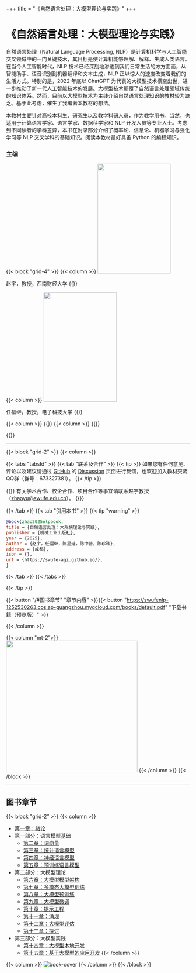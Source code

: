 +++
title = "《自然语言处理：大模型理论与实践》"
+++

# 《自然语言处理：大模型理论与实践》

自然语言处理（Natural Language Processing, NLP）是计算机科学与人工智能交叉领域中的一门关键技术，其目标是使计算机能够理解、解释、生成人类语言。在当今人工智能时代，NLP 技术已经深刻地渗透到我们日常生活的方方面面，从智能助手、语音识别到机器翻译和文本生成，NLP 正以惊人的速度改变着我们的生活方式。特别的是，2022 年底以 ChatGPT 为代表的大模型技术横空出世，进一步推动了新一代人工智能技术的发展。大模型技术颠覆了自然语言处理领域传统的知识体系。然而，目前以大模型技术为主线介绍自然语言处理知识的教材较为缺乏。基于此考虑，催生了我编著本教材的想法。

本教材主要针对高校本科生、研究生以及教学科研人员，作为教学用书。当然，也适用于计算语言学家、语言学家、数据科学家和 NLP 开发人员等专业人士。考虑到不同读者的学科差异，本书在附录部分介绍了概率论、信息论、机器学习与强化学习等 NLP 交叉学科的基础知识。阅读本教材最好具备 Python 的编程知识。

### 主编

{{< block "grid-4" >}}
{{< column >}}
<img src="/images/zhao.jpg" width="200" height="300"/>

赵宇，教授，西南财经大学
{{</column>}}

{{< column >}}
<img src="/images/ren.png" width="200" height="300" />

任福继，教授，电子科技大学
{{</column>}}

{{< column >}}
{{</column>}}
{{< column >}}
{{</column>}}

{{</block>}}

---

{{< block "grid-2" >}}
{{< column >}}

{{< tabs "tabsId" >}}
{{< tab "联系及合作" >}}
{{< tip >}}
如果您有任何意见、评论以及建议请通过 [GitHub](https://github.com/swufe-agi/NLP-book) 的 [Discussion](https://github.com/swufe-agi/NLP-book/discussions) 页面进行反馈，也欢迎加入教材交流QQ群（群号：673327381）。
{{< /tip >}}

{{<tip>}}
有关学术合作、校企合作、项目合作等事宜请联系赵宇教授（zhaoyu@swufe.edu.cn）。
{{</tip>}}

{{< /tab >}}
{{< tab "引用本书" >}}
{{< tip "warning" >}}

```bibtex
@book{zhao2025nlpbook,
title = {自然语言处理：大规模理论与实践},
publisher = {机械工业出版社},
year = {2025},
author = {赵宇，任福继，陈星延，陈中普，陈珍珠},
address = {成都},
isbn = {},
url = {https://swufe-agi.github.io/},
}
```

{{< /tab >}}
{{< /tabs >}}

{{< /tip >}}


{{< button "/#图书章节" "章节内容" >}}{{< button "https://swufenlp-1252530263.cos.ap-guangzhou.myqcloud.com/books/default.pdf" "下载书籍（预览版）" >}}

{{< /column >}}

{{< column "mt-2">}}
<img src="/images/qq-group-nlp.jpg" width="360" />
{{< /column >}}
{{< /block >}}

---

## 图书章节

{{< block "grid-2" >}}
{{< column >}}

- [第一章：绪论](https://swufenlp-1252530263.cos.ap-guangzhou.myqcloud.com/books/chapter-01.pdf) <a href="https://swufenlp-1252530263.cos.ap-guangzhou.myqcloud.com/books/chapter-01.pdf"><span style="color: Tomato"><i class="fa-solid fa-file-pdf"></i></span></a> <a href="https://swufenlp-1253696447.cos.ap-chengdu.myqcloud.com/book/chapter-01.pptx"><span style="color: Tomato"><i class="fa-solid fa-file-powerpoint"></i></span></a>
- 第一部分：语言模型基础
  - [第二章：词向量](https://swufenlp-1252530263.cos.ap-guangzhou.myqcloud.com/books/chapter-02.pdf) <a href="https://swufenlp-1252530263.cos.ap-guangzhou.myqcloud.com/books/chapter-02.pdf"><span style="color: Tomato"><i class="fa-solid fa-file-pdf"></i></span></a> <a href="https://swufenlp-1253696447.cos.ap-chengdu.myqcloud.com/book/chapter-02.pptx"><span style="color: Tomato"><i class="fa-solid fa-file-powerpoint"></i></span></a>
  - [第三章：统计语言模型](https://swufenlp-1252530263.cos.ap-guangzhou.myqcloud.com/books/chapter-03.pdf) <a href="https://swufenlp-1252530263.cos.ap-guangzhou.myqcloud.com/books/chapter-03.pdf"><span style="color: Tomato"><i class="fa-solid fa-file-pdf"></i></span></a> <a href="https://swufenlp-1253696447.cos.ap-chengdu.myqcloud.com/book/chapter-03.pptx"><span style="color: Tomato"><i class="fa-solid fa-file-powerpoint"></i></span></a>
  - [第四章：神经语言模型](https://swufenlp-1252530263.cos.ap-guangzhou.myqcloud.com/books/chapter-04.pdf) <a href="https://swufenlp-1252530263.cos.ap-guangzhou.myqcloud.com/books/chapter-04.pdf"><span style="color: Tomato"><i class="fa-solid fa-file-pdf"></i></span></a> <a href="https://swufenlp-1253696447.cos.ap-chengdu.myqcloud.com/book/chapter-04.pptx"><span style="color: Tomato"><i class="fa-solid fa-file-powerpoint"></i></span></a>
  - [第五章：预训练语言模型](https://swufenlp-1252530263.cos.ap-guangzhou.myqcloud.com/books/chapter-05.pdf) <a href="https://swufenlp-1252530263.cos.ap-guangzhou.myqcloud.com/books/chapter-05.pdf"><span style="color: Tomato"><i class="fa-solid fa-file-pdf"></i></span></a> <a href="https://swufenlp-1253696447.cos.ap-chengdu.myqcloud.com/book/chapter-05.pptx"><span style="color: Tomato"><i class="fa-solid fa-file-powerpoint"></i></span></a>
- 第二部分：大模型理论
  - [第六章：大模型模型架构](https://swufenlp-1252530263.cos.ap-guangzhou.myqcloud.com/books/chapter-06.pdf) <a href="https://swufenlp-1252530263.cos.ap-guangzhou.myqcloud.com/books/chapter-06.pdf"><span style="color: Tomato"><i class="fa-solid fa-file-pdf"></i></span></a> <a href="https://swufenlp-1253696447.cos.ap-chengdu.myqcloud.com/book/chapter-06.pptx"><span style="color: Tomato"><i class="fa-solid fa-file-powerpoint"></i></span></a>
  - [第七章：多模态大模型训练](https://swufenlp-1252530263.cos.ap-guangzhou.myqcloud.com/books/chapter-07.pdf) <a href="https://swufenlp-1252530263.cos.ap-guangzhou.myqcloud.com/books/chapter-07.pdf"><span style="color: Tomato"><i class="fa-solid fa-file-pdf"></i></span></a> <a href="https://swufenlp-1253696447.cos.ap-chengdu.myqcloud.com/book/chapter-07.pptx"><span style="color: Tomato"><i class="fa-solid fa-file-powerpoint"></i></span></a>
  - [第八章：大模型预训练](https://swufenlp-1252530263.cos.ap-guangzhou.myqcloud.com/books/chapter-08.pdf) <a href="https://swufenlp-1252530263.cos.ap-guangzhou.myqcloud.com/books/chapter-08.pdf"><span style="color: Tomato"><i class="fa-solid fa-file-pdf"></i></span></a> <a href="https://swufenlp-1253696447.cos.ap-chengdu.myqcloud.com/book/chapter-08.pptx"><span style="color: Tomato"><i class="fa-solid fa-file-powerpoint"></i></span></a>
  - [第九章：大模型微调](https://swufenlp-1253696447.cos.ap-chengdu.myqcloud.com/book/chapter-09.pdf) <a href="https://swufenlp-1253696447.cos.ap-chengdu.myqcloud.com/book/chapter-09.pdf"><span style="color: Tomato"><i class="fa-solid fa-file-pdf"></i></span></span> <a href="https://swufenlp-1253696447.cos.ap-chengdu.myqcloud.com/book/chapter-09.pptx"><span style="color: Tomato"><i class="fa-solid fa-file-powerpoint"></i></span></a>
  - [第十章：提示工程](https://swufenlp-1253696447.cos.ap-chengdu.myqcloud.com/book/chapter-10.pdf) <a href="https://swufenlp-1253696447.cos.ap-chengdu.myqcloud.com/book/chapter-10.pdf"><span style="color: Tomato"><i class="fa-solid fa-file-pdf"></i></span></span> <a href="https://swufenlp-1253696447.cos.ap-chengdu.myqcloud.com/book/chapter-10.pptx"><span style="color: Tomato"><i class="fa-solid fa-file-powerpoint"></i></span></a>
  - [第十一章：涌现](https://swufenlp-1253696447.cos.ap-chengdu.myqcloud.com/book/chapter-11.pdf) <a href="https://swufenlp-1253696447.cos.ap-chengdu.myqcloud.com/book/chapter-11.pdf"><span style="color: Tomato"><i class="fa-solid fa-file-pdf"></i></span></a> <a href="https://swufenlp-1253696447.cos.ap-chengdu.myqcloud.com/book/chapter-11.pptx"><span style="color: Tomato"><i class="fa-solid fa-file-powerpoint"></i></span></a>
  - [第十二章：大模型评估](https://swufenlp-1253696447.cos.ap-chengdu.myqcloud.com/book/chapter-12.pdf) <a href="https://swufenlp-1253696447.cos.ap-chengdu.myqcloud.com/book/chapter-12.pdf"><span style="color: Tomato"><i class="fa-solid fa-file-pdf"></i></span></a> <a href="https://swufenlp-1253696447.cos.ap-chengdu.myqcloud.com/book/chapter-12.pptx"><span style="color: Tomato"><i class="fa-solid fa-file-powerpoint"></i></span></a>
  - [第十三章：探讨](https://swufenlp-1253696447.cos.ap-chengdu.myqcloud.com/book/chapter-13.pdf) <a href="https://swufenlp-1253696447.cos.ap-chengdu.myqcloud.com/book/chapter-13.pdf"><span style="color: Tomato"><i class="fa-solid fa-file-pdf"></i></span></a> <a href="https://swufenlp-1253696447.cos.ap-chengdu.myqcloud.com/book/chapter-13.pptx"><span style="color: Tomato"><i class="fa-solid fa-file-powerpoint"></i></span></a>
- 第三部分：大模型实践
  - [第十四章：大模型本地开发](/)
  - [第十五章：基于大模型的应用开发](/)
    {{< /column >}}

{{< column >}}
![book-cover](/images/3D-book-cover-nlp.png)
{{< /column >}}
{{< /block >}}
